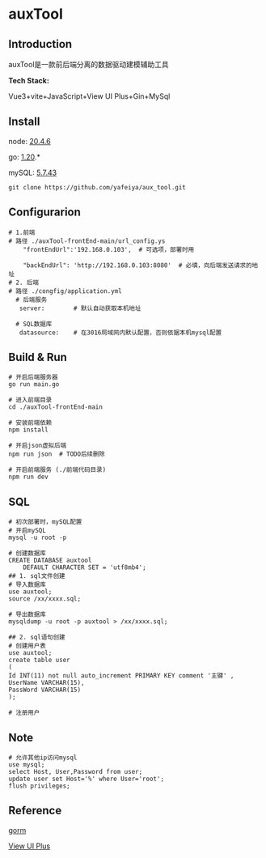 # auxTool

## Introduction

auxTool是一款前后端分离的数据驱动建模辅助工具

**Tech Stack:**

Vue3+vite+JavaScript+View UI Plus+Gin+MySql

## Install

node: [20.4.6](https://nodejs.cn/download/)

go: [1.20](https://go.dev/dl/).*

mySQL: [5.7.43](https://dev.mysql.com/downloads/installer/)

```
git clone https://github.com/yafeiya/aux_tool.git
```

## Configurarion

```
# 1.前端
# 路径 ./auxTool-frontEnd-main/url_config.ys  
    "frontEndUrl":'192.168.0.103',  # 可选项，部署时用

    "backEndUrl": 'http://192.168.0.103:8080'  # 必填，向后端发送请求的地址
# 2. 后端
# 路径 ./congfig/application.yml
  # 后端服务
   server:        # 默认自动获取本机地址
  
  # SQL数据库
   datasource:    # 在3016局域网内默认配置，否则依据本机mysql配置

```

## Build & Run

```
# 开启后端服务器
go run main.go

# 进入前端目录
cd ./auxTool-frontEnd-main

# 安装前端依赖
npm install

# 开启json虚拟后端
npm run json  # TODO后续删除

# 开启前端服务 (./前端代码目录)
npm run dev

```

## SQL

```
# 初次部署时，mySQL配置
# 开启mySQL
mysql -u root -p

# 创建数据库
CREATE DATABASE auxtool
    DEFAULT CHARACTER SET = 'utf8mb4';
## 1. sql文件创建
# 导入数据库
use auxtool;
source /xx/xxxx.sql;

# 导出数据库
mysqldump -u root -p auxtool > /xx/xxxx.sql;

## 2. sql语句创建
# 创建用户表
use auxtool;
create table user
(
Id INT(11) not null auto_increment PRIMARY KEY comment '主键' ,
UserName VARCHAR(15),
PassWord VARCHAR(15)
);

# 注册用户

```

## Note

```
# 允许其他ip访问mysql
use mysql;
select Host, User,Password from user;
update user set Host='%' where User='root';
flush privileges;
```

## Reference

[gorm](https://gorm.io/docs/)

[View UI Plus](https://www.iviewui.com/view-ui-plus/guide/introduce)
